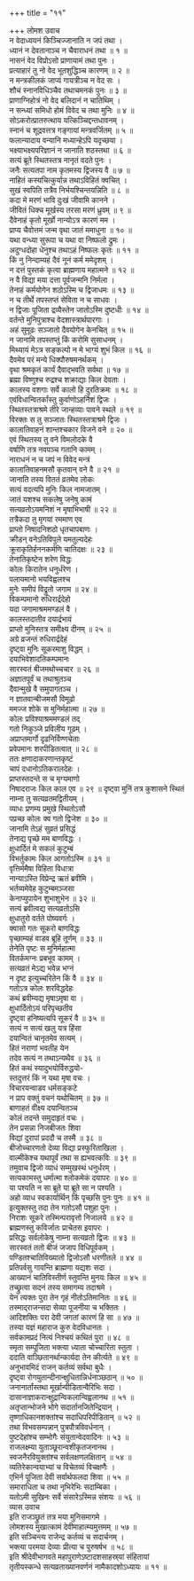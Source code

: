 +++
title = "११"

+++
लोमश उवाच  
न वेदाध्ययनं किञ्चिज्जानाति न जपं तथा ।  
ध्यानं न देवतानाञ्च न चैवाराधनं तथा ॥ १ ॥  
नासनं वेद विप्रोऽसो प्राणायामं तथा पुनः ।  
प्रत्याहारं तु नो वेद भूतशुद्धिञ्च कारणम् ॥ २ ॥  
न मन्त्रकीलकं जाप्यं गायत्रीञ्च न वेद सः ।  
शौचं स्नानविधिञ्चैव तथाचमनकं पुनः ॥ ३ ॥  
प्राणाग्निहोत्रं नो वेद बलिदानं न चातिथिम् ।  
न सन्ध्यां समिधो होमं विवेद च तथा मुनिः ॥ ४ ॥  
सोऽकरोत्प्रातरुत्थाय यत्किञ्चिद्दन्तधावनम् ।  
स्नानं च शूद्रवत्तत्र गङ्गायां मन्त्रवर्जितम् ॥ ५ ॥  
फलान्यादाय वन्यानि मध्यान्हेऽपि यदृच्छया ।  
भक्ष्याभक्ष्यपरिज्ञानं न जानाति शठस्तथा ॥ ६ ॥  
सत्यं ब्रूते स्थितस्तत्र नानृतं वदते पुनः ।  
जनैः सत्यतपा नाम कृतमस्य द्विजस्य वै ॥ ७ ॥  
नाहितं कस्यचित्कुर्यान्न तथाऽविहितं क्वचित् ।  
सुखं स्वपिति तत्रैव निर्भयश्चिन्तयन्निति ॥ ८ ॥  
कदा मे मरणं भावि दुःखं जीवामि कानने ।  
जीवितं धिक्च मूर्खस्य तरसा मरणं ध्रुवम् ॥ ९ ॥  
दैवेनाहं कृतो मूर्खो नान्योऽत्र कारणं मम ।  
प्राप्य चैवोत्तमं जन्म वृथा जातं ममाधुना ॥ १० ॥  
यथा वन्ध्या सुरूपा च यथा वा निष्फलो द्रुमः ।  
अदुग्धदोहा धेनुश्च तथाऽहं निष्फलः कृतः ॥ ११ ॥  
किं नु निन्दाम्यहं दैवं नूनं कर्म ममेदृशम् ।  
न दत्तं पुस्तकं कृत्वा ब्राह्मणाय महात्मने ॥ १२ ॥  
न वै विद्या मया दत्ता पूर्वजन्मनि निर्मला ।  
तेनाहं कर्मयोगेन शठोऽस्मि च द्विजाधमः ॥ १३ ॥  
न च तीर्थे तपस्तप्तं सेविता न च साधवः ।  
न द्विजाः पूजिता द्रव्यैस्तेन जातोऽस्मि दुष्टधीः ॥ १४ ॥  
वर्तन्ते मुनिपुत्राश्च वेदशास्त्रार्थपारगाः ।  
अहं सुमूढः सञ्जातो दैवयोगेन केनचित् ॥ १५ ॥  
न जानामि तपस्तप्तुं किं करोमि सुसाधनम् ।  
मिथ्यायं मेऽत्र सङ्कल्पो न मे भाग्यं शुभं किल ॥ १६ ॥  
दैवमेव परं मन्ये धिक्पौरुषमनर्थकम् ।  
वृथा श्रमकृतं कार्यं दैवाद्‌भवति सर्वथा ॥ १७ ॥  
ब्रह्मा विष्णुश्च रुद्रश्च शक्राद्याः किल देवताः ।  
कालस्य वशगाः सर्वे कालो हि दुरतिक्रमः ॥ १८ ॥  
एवंविधान्वितर्कांस्तु कुर्वाणोऽहर्निशं द्विजः ।  
स्थितस्तत्राश्रमे तीरे जान्हव्याः पावने स्थले ॥ १९ ॥  
विरक्तः स तु सञ्जातः स्थितस्तत्राश्रमे द्विजः ।  
कालातिवाहनं शान्तश्चकार विजने वने ॥ २० ॥  
एवं स्थितस्य तु वने विमलोदके वै  
     वर्षाणि तत्र नवपञ्च गतानि कामम् ।  
नाराधनं न च जपं न विवेद मन्त्रं  
     कालातिवाहनमसौ कृतवान् वने वै ॥ २१ ॥  
जानाति तस्य विततं व्रतमेव लोकः  
     सत्यं वदत्यपि मुनिः किल नामजातम् ।  
जातं यशश्च सकलेषु जनेषु कामं  
     सत्यव्रतोऽयमनिशं न मृषाभिभाषी ॥ २२ ॥  
तत्रैकदा तु मृगयां रममाण एव  
     प्राप्तो निषादनिशठो धृतचापबाणः ।  
क्रीडन् वनेऽतिविपुले यमतुल्यदेहः  
     क्रूराकृतिर्हननकर्मणि चातिदक्षः ॥ २३ ॥  
तेनातिकृष्टेन शरेण विद्धः  
     कोलः किरातेन धनुर्धरेण ।  
पलायमानो भयविह्वलश्च  
     मुनेः समीपं विद्रुतो जगाम ॥ २४ ॥  
विकम्पमानो रुधिरार्द्रदेहो  
     यदा जगामाश्रममण्डलं वै ।  
कालस्तदातीव दयार्द्रभावं  
     प्राप्तो मुनिस्तत्र समीक्ष्य दीनम् ॥ २५ ॥  
अग्रे व्रजन्तं रुधिरार्द्रदेहं  
     दृष्ट्वा मुनिः सूकरमाशु विद्धम् ।  
दयाभिवेशादतिकम्पमानः  
     सारस्वतं बीजमथोच्चचार ॥ २६ ॥  
अज्ञातपूर्वं च तथाश्रुतञ्च  
     दैवान्मुखे वै समुपागतञ्च ।  
न ज्ञातवान्बीजमसौ विमूढो  
     ममज्ज शोके स मुनिर्महात्मा ॥ २७ ॥  
कोलः प्रविश्याश्रममण्डलं तद्  
     गतो निकुञ्जे प्रविलीय गूढम् ।  
अप्राप्तमार्गो दृढनिर्विण्णचेताः  
     प्रवेपमानः शरपीडितत्वात् ॥ २८ ॥  
ततः क्षणादाकरणान्तकृष्टं  
     चापं दधानोऽतिकरालदेहः ।  
प्राप्तस्तदन्ते स च मृग्यमाणो  
     निषादराजः किल काल एव ॥ २९ ॥
दृष्ट्वा मुनिं तत्र कुशासने स्थितं  
     नाम्ना तु सत्यव्रतमद्वितीयम् ।  
व्याधः प्रणम्य प्रमुखे स्थितोऽसौ  
     पप्रच्छ कोलः क्व गतो द्विजेश ॥ ३० ॥  
जानामि तेऽहं सुव्रतं प्रसिद्धं  
     तेनाद्य पृच्छे मम बाणविद्धः ।  
क्षुधार्दितं मे सकलं कुटुम्बं  
     विभर्तुकामः किल आगतोऽस्मि ॥ ३१ ॥  
वृत्तिर्ममैषा विहिता विधात्रा  
     नान्याऽस्ति विप्रेन्द्र ऋतं ब्रवीमि ।  
भर्तव्यमेवेह कुटुम्बमञ्जसा  
     केनाप्युपायेन शुभाशुभेन ॥ ३२ ॥  
सत्यं ब्रवीत्वद्य सत्यव्रतोऽसि  
     क्षुधातुरो वर्तते पोष्यवर्गः ।  
क्वासो गतः सूकरो बाणविद्धः  
     पृच्छाम्यहं वाडव ब्रूहि तूर्णम् ॥ ३३ ॥  
तेनेति पृष्टः स मुनिर्महात्मा  
     वितर्कमग्नः प्रबभूव कामम् ।  
सत्यव्रतं मेऽद्य भवेन्न भग्नं  
     न दृष्ट इत्युच्चरितेन किं वै ॥ ३४ ॥  
गतोऽत्र कोलः शरविद्धदेहः  
     कथं ब्रवीम्यद्य मृषाऽमृषा वा ।  
क्षुधार्दितोऽयं परिपृच्छतीव  
     दृष्ट्वा हनिष्यत्यपि सूकरं वै ॥ ३५ ॥  
सत्यं न सत्यं खलु यत्र हिंसा  
     दयान्वितं चानृतमेव सत्यम् ।  
हितं नराणां भवतीह येन  
     तदेव सत्यं न तथाऽन्यथैव ॥ ३६ ॥  
हितं कथं स्यादुभयोर्विरुद्धयो-  
     स्तदुत्तरं किं न यथा मृषा वचः ।  
विचारयन्वाडव धर्मसङ्कटे  
     न प्राप वक्तुं वचनं यथोचितम् ॥ ३७ ॥  
बाणाहतं वीक्ष्य दयान्वितञ्च  
     कोलं तदन्ते समुदाहृतं वचः ।  
तेन प्रसन्ना निजबीजतः शिवा  
     विद्यां दुरापां प्रददौ च तस्मै ॥ ३८ ॥  
बीजोच्चारणतो देव्या विद्या प्रस्फुरिताखिला ।  
वाल्मीकेश्च यथापूर्वं तथा स ह्यभवत्कविः ॥ ३९ ॥  
तमुवाच द्विजो व्याधं सम्मुखस्थं धनुर्धरम् ।  
सत्यकामस्तु धर्मात्मा श्लोकमेकं दयापरः ॥ ४० ॥  
या पश्यति न सा ब्रूते या ब्रूते सा न पश्यति ।  
अहो व्याध स्वकार्यार्थिन् किं पृच्छसि पुनः पुनः ॥ ४१ ॥  
इत्युक्तस्तु तदा तेन गतोऽसौ पशुहा पुनः ।  
निराशः सूकरे तस्मिन्परावृत्तो निजालये ॥ ४२ ॥  
ब्राह्मणस्तु कविर्जातः प्राचेतस इवापरः ।  
प्रसिद्धः सर्वलोकेषु नाम्ना सत्यव्रतो द्विजः ॥ ४३ ॥  
सारस्वतं ततो बीजं जजाप विधिपूर्वकम् ।  
पण्डितश्चातिविख्यातो द्विजोऽसौ धरणीतले ॥ ४४ ॥  
प्रतिपर्वसु गायन्ति ब्राह्मणा यद्यशः सदा ।  
आख्यानं चातिविस्तीर्ण स्तुवन्ति मुनयः किल ॥ ४५ ॥  
तच्छ्रुत्वा सदनं तस्य समागम्य तदाश्रमे ।  
येन त्यक्तः पुरा तेन गृहं नीतोऽतिमानितः ॥ ४६ ॥  
तस्माद्‌राजन्सदा सेव्या पूजनीया च भक्तितः ।  
आदिशक्तिः परा देवी जगतां कारणं हि सा ॥ ४७ ॥  
तस्या यज्ञं महाराज कुरु वेदविधानतः ।  
सर्वकामप्रदं नित्यं निश्चयं कथितं पुरा ॥ ४८ ॥  
स्मृता सम्पूजिता भक्त्या ध्याता चोच्चारिता स्तुता ।  
ददाति वाञ्छितानर्थान्कार्यदा तेन कीर्त्यते ॥ ४९ ॥  
अनुभावमिदं राजन् कर्तव्यं सर्वथा बुधैः ।  
दृष्ट्वा रोगयुतान्दीनान्क्षुधितान्निर्धनाञ्छठान् ॥ ५० ॥  
जनानार्तांस्तथा मूर्खान्पीडितान्वैरिभिः सदा ।  
दासानाज्ञाकरान्क्षुद्रान्विकलान्विह्वलानथ ॥ ५१ ॥  
अतृप्तान्भोजने भोगे सदार्तानजितेन्द्रियान् ।  
तृष्णाधिकानशक्तांश्च सदाधिपरिपीडितान् ॥ ५२ ॥  
तथा विभवसम्पन्नान् पुत्रपौत्रविवर्धनान् ।  
पुष्टदेहांश्च सम्भोगैः संयुतान्वेदवादिनः ॥ ५३ ॥  
राजलक्ष्म्या युताञ्छूरान्वशीकृतजनानथ ।  
स्वजनैरवियुक्तांश्च सर्वलक्षणलक्षितान् ॥ ५४ ॥  
व्यतिरेकान्वयाभ्यां च विचेतव्यं विचक्षणैः ।  
एभिर्न पूजिता देवी सर्वार्थफलदा शिवा ॥ ५५ ॥  
समाराधिता च तथा नृभिरेभिः सदाम्बिका ।  
यतोऽमी सुखिनः सर्वे संसारेऽस्मिन्न संशयः ॥ ५६ ॥  
व्यास उवाच  
इति राजञ्छ्रुतं तत्र मया मुनिसमागमे ।  
लोमशस्य मुखात्कामं देवीमाहात्म्यमुत्तमम् ॥ ५७ ॥  
इति सञ्चिन्त्य राजेन्द्र कर्तव्यं च सदार्चनम् ।  
भक्त्या परमया देव्याः प्रीत्या च पुरुषर्षभ ॥ ५८ ॥  
इति श्रीदेवीभागवते महापुराणेऽष्टादशसाहस्र्यां संहितायां  
तृतीयस्कन्धे सत्यव्रताख्यानवर्णनं नामैकादशोऽध्यायः ॥ ११ ॥
